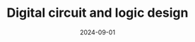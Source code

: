 ---
title: "Digital circuit and logic design"
collection: teaching
type: "Undergraduate course"
permalink: /teaching/2024-fall-teaching
external: https://huangqy89.github.io/cn-2024/
venue: "SYSU, Computer Science and Engineering"
date: 2024-09-01
location: "Guangzhou, China"
---